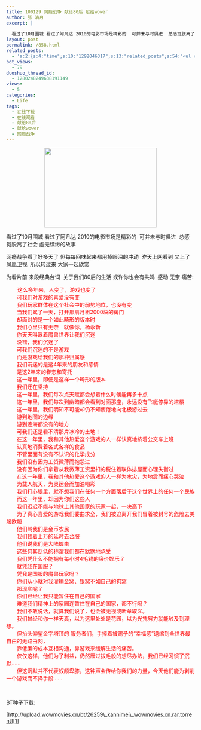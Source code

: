 ```yaml
---
title: 100129 网瘾战争 献给80后 献给wower
author: 张 清月
excerpt: |
  
  看过了10月围城 看过了阿凡达 2010的电影市场是精彩的  可并未与时俱进  总感觉脱离了社会 虚无缥缈的故...
layout: post
permalink: /858.html
related_posts:
  - 'a:2:{s:4:"time";s:10:"1292046317";s:13:"related_posts";s:54:"<ul class="related_post"><li>No Related Post</li></ul>";}'
bot_views:
  - 79
duoshuo_thread_id:
  - 1280248249638191149
views:
  - 5
categories:
  - Life
tags:
  - 在线下载
  - 在线观看
  - 献给80后
  - 献给wower
  - 网瘾战争
---
```

<p style="text-align: center;">
  <a href="http://www.80aj.com/wp-content/uploads/2010/01/6_100121103501_1.jpg"><img class="aligncenter size-medium wp-image-859" title="6_100121103501_1" src="http://www.80aj.com/wp-content/uploads/2010/01/6_100121103501_1-300x213.jpg" alt="" width="300" height="213" /></a>
</p>

看过了10月围城 看过了阿凡达 2010的电影市场是精彩的  可并未与时俱进  总感觉脱离了社会 虚无缥缈的故事

网瘾战争看了好多天了 但每每回味起来都用掉眼泪的冲动  昨天上网看到 又上了 凤凰卫视  所以转过来 大家一起欣赏

为看片前 来段经典台词  关于我们80后的生活 或许你也会有共鸣  感动 无奈 痛苦:

<p style="text-align: left;">
  　    <span style="color: #ff0000;">这么多年来，人变了，游戏也变了<br /> 　　可我们对游戏的喜爱没有变<br /> 　　我们玩家群体在这个社会中的弱势地位，也没有变<br /> 　　当我们累了一天，打开那扇月租2000块的房门<br /> 　　却面对的是一个如此畸形的版本时<br /> 　　我们心里只有无奈　就像你，杨永新<br /> 　　你天天叫嚣着魔兽世界让我们沉迷<br /> 　　没错，我们沉迷了<br /> 　　可我们沉迷的不是游戏<br /> 　　而是游戏给我们的那种归属感<br /> 　　我们沉迷的是这4年来的朋友和感情<br /> 　　是这2年来的眷恋和寄托<br /> 　　这一年里，即便是这样一个畸形的版本<br /> 　　我们还在坚持<br /> 　　这一年里，我们每次点天赋都会想着什么时候能再多十点<br /> 　　这一年里，我们每次到幽暗都会看到对面那座，永远没有飞艇停靠的塔楼<br /> 　　这一年里，我们明知不可能却仍不知疲倦地向北极游过去<br /> 　　游到地图的边缘<br /> 　　游到连海都没有的地方<br /> 　　可我们还是看不清那片冰冷的土地！<br /> 　　在这一年里，我和其他热爱这个游戏的人一样认真地挤着公交车上班<br /> 　　认真地消费着各式各样的食品<br /> 　　不管里面有没有不认识的化学成分<br /> 　　我们没有因为工资微薄而抱怨过<br /> 　　没有因为你们拿着从我微薄工资里扣的税住着联体排屋而心理失衡过<br /> 　　在这一年里，我和其他热爱这个游戏的人一样为水灾，为地震而痛心哭泣<br /> 　　为载人航天，为奥运会而加油喝彩<br /> 　　我们打心眼里，就不想我们在任何一个方面落后于这个世界上的任何一个民族<br /> 　　而这一年里，却因为你们这些人<br /> 　　我们迟迟不能与地球上其他国家的玩家一起，一决高下<br /> 　　为了真心喜爱的游戏我们委曲求全，我们被迫离开我们冒着被封号的危险去美服欧服<br /> 　　他们骂我们是金币农民<br /> 　　我们顶着上万的延时去台服<br /> 　　他们说我们是大陆蝗虫<br /> 　　这些何其贬低的称谓我们都在默默地承受<br /> 　　我们凭什么不能拥有每小时4毛钱的廉价娱乐？<br /> 　　就凭我在国服？<br /> 　　凭我是国服的魔兽玩家吗？<br /> 　　你们从小就对我灌输金窝、银窝不如自己的狗窝<br /> 　　那现实呢？<br /> 　　你们已经让我只能暂住在自己的国家<br /> 　　难道我们精神上的家园连暂住在自己的国家，都不行吗？<br /> 　　我们不敢说话，就算我们说了，也会被无视或断章取义。<br /> 　　我们曾经和你一样天真，以为这里处处是花园，以为光凭努力就能触及到理想。<br /> 　　但抬头仰望金字塔顶的 服务者们，手捧着被赐予的“幸福感”退缩到全世界最自由的无路由网，<br /> 　　靠低廉的成本互相沟通，靠游戏来缓解生活的痛苦。<br /> 　　仅仅这样，他们为了利益，仍然雁过拔毛般的想尽办法，我们已经习惯了沉默……<br /> 　　但这沉默并不代表奴颜卑膝，这钟声会传给你我们的力量，今天他们能为剥削一个游戏而不择手段……<br /> </span>
</p>

 



BT种子下载:

[http://upload.wowmovies.cn/bt/26259\_kannimei\_wowmovies.cn.rar.torrent][1]

 [1]: http://upload.wowmovies.cn/bt/26259_kannimei_wowmovies.cn.rar.torrent